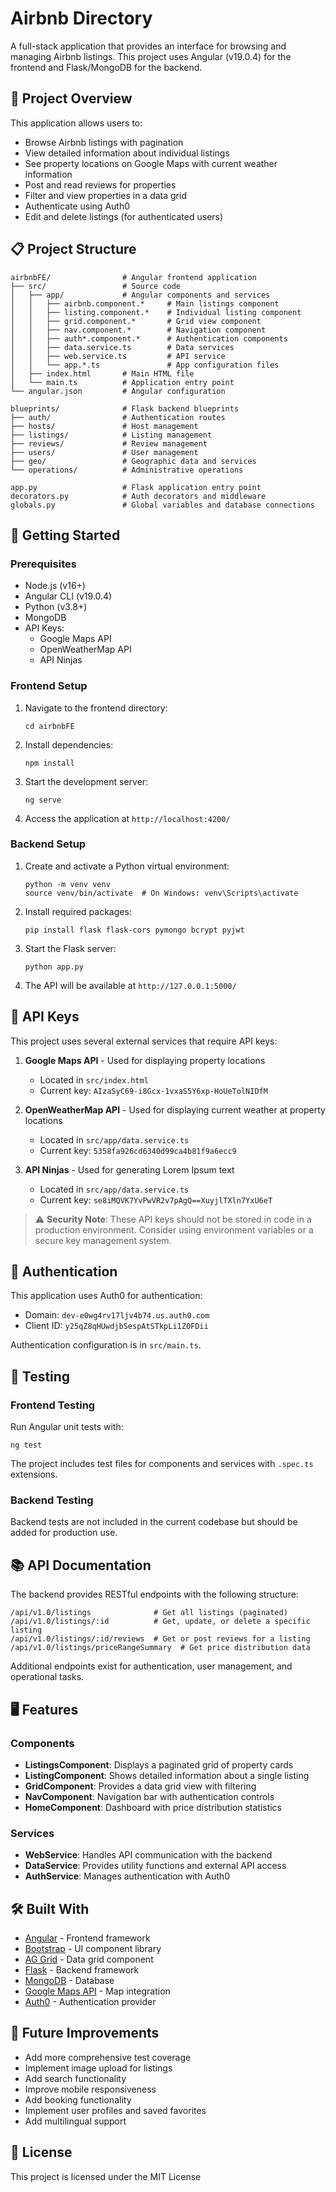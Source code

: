 # Airbnb Directory

A full-stack application that provides an interface for browsing and managing Airbnb listings. This project uses Angular (v19.0.4) for the frontend and Flask/MongoDB for the backend.

## 📌 Project Overview

This application allows users to:
- Browse Airbnb listings with pagination
- View detailed information about individual listings
- See property locations on Google Maps with current weather information
- Post and read reviews for properties
- Filter and view properties in a data grid
- Authenticate using Auth0
- Edit and delete listings (for authenticated users)

## 📋 Project Structure

```
airbnbFE/                # Angular frontend application
├── src/                 # Source code
│   ├── app/             # Angular components and services
│   │   ├── airbnb.component.*     # Main listings component
│   │   ├── listing.component.*    # Individual listing component
│   │   ├── grid.component.*       # Grid view component
│   │   ├── nav.component.*        # Navigation component
│   │   ├── auth*.component.*      # Authentication components
│   │   ├── data.service.ts        # Data services
│   │   ├── web.service.ts         # API service
│   │   └── app.*.ts               # App configuration files
│   ├── index.html       # Main HTML file
│   └── main.ts          # Application entry point
└── angular.json         # Angular configuration

blueprints/              # Flask backend blueprints
├── auth/                # Authentication routes
├── hosts/               # Host management
├── listings/            # Listing management
├── reviews/             # Review management
├── users/               # User management
├── geo/                 # Geographic data and services
└── operations/          # Administrative operations

app.py                   # Flask application entry point
decorators.py            # Auth decorators and middleware
globals.py               # Global variables and database connections
```

## 🚀 Getting Started

### Prerequisites

- Node.js (v16+)
- Angular CLI (v19.0.4)
- Python (v3.8+)
- MongoDB
- API Keys:
  - Google Maps API
  - OpenWeatherMap API
  - API Ninjas

### Frontend Setup

1. Navigate to the frontend directory:
   ```
   cd airbnbFE
   ```

2. Install dependencies:
   ```
   npm install
   ```

3. Start the development server:
   ```
   ng serve
   ```

4. Access the application at `http://localhost:4200/`

### Backend Setup

1. Create and activate a Python virtual environment:
   ```
   python -m venv venv
   source venv/bin/activate  # On Windows: venv\Scripts\activate
   ```

2. Install required packages:
   ```
   pip install flask flask-cors pymongo bcrypt pyjwt
   ```

3. Start the Flask server:
   ```
   python app.py
   ```

4. The API will be available at `http://127.0.0.1:5000/`

## 🔑 API Keys

This project uses several external services that require API keys:

1. **Google Maps API** - Used for displaying property locations
   - Located in `src/index.html`
   - Current key: `AIzaSyC69-i8Gcx-1vxaS5Y6xp-HoUeTolNIDfM`

2. **OpenWeatherMap API** - Used for displaying current weather at property locations
   - Located in `src/app/data.service.ts`
   - Current key: `5358fa926cd6340d99ca4b81f9a6ecc9`

3. **API Ninjas** - Used for generating Lorem Ipsum text
   - Located in `src/app/data.service.ts`
   - Current key: `se8iMQVK7YvPwVR2v7pAgQ==XuyjlTXln7YxU6eT`

> ⚠️ **Security Note**: These API keys should not be stored in code in a production environment. Consider using environment variables or a secure key management system.

## 🔐 Authentication

This application uses Auth0 for authentication:
- Domain: `dev-e0wg4rv17ljv4b74.us.auth0.com`
- Client ID: `y25qZ8qHUwdjbSespAtSTkpLi1Z0FDii`

Authentication configuration is in `src/main.ts`.

## 🧪 Testing

### Frontend Testing

Run Angular unit tests with:
```
ng test
```

The project includes test files for components and services with `.spec.ts` extensions.

### Backend Testing

Backend tests are not included in the current codebase but should be added for production use.

## 📚 API Documentation

The backend provides RESTful endpoints with the following structure:

```
/api/v1.0/listings              # Get all listings (paginated)
/api/v1.0/listings/:id          # Get, update, or delete a specific listing
/api/v1.0/listings/:id/reviews  # Get or post reviews for a listing
/api/v1.0/listings/priceRangeSummary  # Get price distribution data
```

Additional endpoints exist for authentication, user management, and operational tasks.

## 🖥️ Features

### Components

- **ListingsComponent**: Displays a paginated grid of property cards
- **ListingComponent**: Shows detailed information about a single listing
- **GridComponent**: Provides a data grid view with filtering
- **NavComponent**: Navigation bar with authentication controls
- **HomeComponent**: Dashboard with price distribution statistics

### Services

- **WebService**: Handles API communication with the backend
- **DataService**: Provides utility functions and external API access
- **AuthService**: Manages authentication with Auth0

## 🛠️ Built With

- [Angular](https://angular.dev/) - Frontend framework
- [Bootstrap](https://getbootstrap.com/) - UI component library
- [AG Grid](https://www.ag-grid.com/) - Data grid component
- [Flask](https://flask.palletsprojects.com/) - Backend framework
- [MongoDB](https://www.mongodb.com/) - Database
- [Google Maps API](https://developers.google.com/maps) - Map integration
- [Auth0](https://auth0.com/) - Authentication provider

## 🚧 Future Improvements

- Add more comprehensive test coverage
- Implement image upload for listings
- Add search functionality
- Improve mobile responsiveness
- Add booking functionality
- Implement user profiles and saved favorites
- Add multilingual support

## 📄 License

This project is licensed under the MIT License

